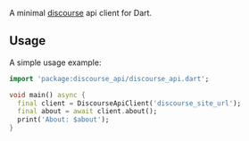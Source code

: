 A minimal [discourse](https://www.discourse.org/) api client for Dart.

## Usage

A simple usage example:

```dart
import 'package:discourse_api/discourse_api.dart';

void main() async {
  final client = DiscourseApiClient('discourse_site_url');
  final about = await client.about();
  print('About: $about');
}
```
